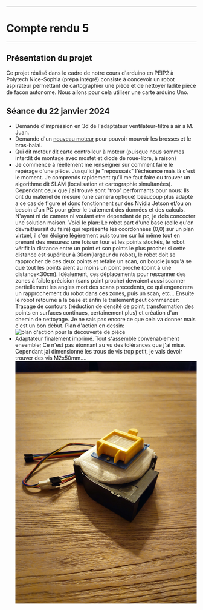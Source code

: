 *******************
# Compte rendu 5
*******************
## Présentation du projet
Ce projet réalisé dans le cadre de notre cours d'arduino en PEIP2 à Polytech Nice-Sophia (prépa intégré) consiste à concevoir un robot aspirateur permettant de cartographier une pièce et de nettoyer ladite pièce de facon autonome. Nous allons pour cela utiliser une carte arduino Uno.

## Séance du 22 janvier 2024
- Demande d'impression en 3d de l'adaptateur ventilateur-filtre à air à M. Juan.
- Demande d'un [nouveau moteur](/images/20240123_214358.jpg) pour pouvoir mouvoir les brosses et le bras-balai.
- Qui dit moteur dit carte controlleur à moteur (puisque nous sommes interdit de montage avec mosfet et diode de roue-libre, à raison)
- Je commence à réellement me renseigner sur comment faire le repérage d'une pièce. Jusqu'ici je "repoussais" l'échéance mais là c'est le moment. Je comprends rapidement qu'il me faut faire ou trouver un algorithme dit SLAM (localisation et cartographie simultanées). Cependant ceux que j'ai trouvé sont "trop" performants pour nous: Ils ont du materiel de mesure (une camera optique) beaucoup plus adapté a ce cas de figure et donc fonctionnent sur des Nvidia Jetson et/ou on besoin d'un PC pour gérer le traitement des données et des calculs. N'ayant ni de camera ni voulant etre dependant de pc, je dois concocter une solution maison. 
Voici le plan: Le robot part d'une base (celle qu'on devrait/aurait du faire) qui représente les coordonnées (0,0) sur un plan virtuel, il s'en éloigne légèrement puis tourne sur lui même tout en prenant des mesures: une fois un tour et les points stockés, le robot vérifit la distance entre un point et son points le plus proche: si cette distance est supérieur à 30cm(largeur du robot), le robot doit se rapprocher de ces deux points et refaire un scan, on boucle jusqu'à se que tout les points aient au moins un point proche (point à une distance<30cm). Idéalement, ces déplacements pour rescanner des zones à faible précision (sans point proche) devraient aussi scanner partiellement les angles mort des scans precedents, ce qui engendrera un rapprochement du robot dans ces zones, puis un scan, etc... Ensuite le robot retourne à la base et enfin le traitement peut commencer: Tracage de contours (réduction de densité de point, transformation des points en surfaces continues, certainement plus) et création d'un chemin de nettoyage. Je ne sais pas encore ce que cela va donner mais c'est un bon début. 
Plan d'action en dessin:
![](/images/20240123_201842.jpg "plan d'action pour la découverte de pièce")
- Adaptateur finalement imprimé. Tout s'assemble convenablement ensemble; Ce n'est pas étonnant au vu des tolérances que j'ai mise. Cependant jai dimensionné les trous de vis trop petit, je vais devoir trouver des vis M2x50mm....
![](/images/20240123_213102.jpg "adaptateur ventilo vers filtre à air")
